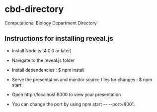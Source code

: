 # cbd-directory
Computational Biology Department Directory

## Instructions for installing reveal.js

- Install Node.js (4.0.0 or later)

- Navigate to the reveal.js folder

- Install dependencies : $ npm install

- Serve the presentation and monitor source files for changes : $ npm start

- Open http://localhost:8000 to view your presentation

- You can change the port by using npm start -- --port=8001.
